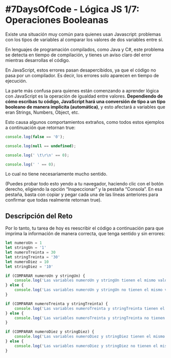 # #7DaysOfCode - Lógica JS 1/7: Operaciones Booleanas

Existe una situación muy común para quienes usan Javascript: problemas con los tipos de variables al comparar los valores de dos variables entre sí.

En lenguajes de programación compilados, como Java y C#, este problema se detecta en tiempo de compilación, y tienes un aviso claro del error mientras desarrollas el código.

En JavaScript, estos errores pasan desapercibidos, ya que el código no pasa por un compilador. Es decir, los errores solo aparecen en tiempo de ejecución.

La parte más confusa para quienes están comenzando a aprender lógica con JavaScript es la operación de igualdad entre valores. **Dependiendo de cómo escribas tu código, JavaScript hará una conversión de tipo a un tipo booleano de manera implícita (automática)**, y esto afectará a variables que eran Strings, Numbers, Object, etc.

Esto causa algunos comportamientos extraños, como todos estos ejemplos a continuación que retornan true:

```js
console.log(false == '0');

console.log(null == undefined);

console.log(' \t\r\n' == 0);

console.log(' ' == 0);
```

Lo cual no tiene necesariamente mucho sentido.

(Puedes probar todo esto yendo a tu navegador, haciendo clic con el botón derecho, eligiendo la opción “Inspeccionar” y la pestaña “Consola”. En esa pestaña, basta con copiar y pegar cada una de las líneas anteriores para confirmar que todas realmente retornan true).

## Descripción del Reto

Por lo tanto, tu tarea de hoy es reescribir el código a continuación para que imprima la información de manera correcta, que tenga sentido y sin errores:

```js
let numeroUn = 1
let stringUn = '1'
let numeroTreinta = 30
let stringTreinta = '30'
let numeroDiez = 10
let stringDiez = '10'

if (COMPARAR numeroUn y stringUn) {
    console.log('Las variables numeroUn y stringUn tienen el mismo valor, pero tipos diferentes')
} else {
    console.log('Las variables numeroUn y stringUn no tienen el mismo valor')
}

if (COMPARAR numeroTreinta y stringTreinta) {
    console.log('Las variables numeroTreinta y stringTreinta tienen el mismo valor y el mismo tipo')
} else {
    console.log('Las variables numeroTreinta y stringTreinta no tienen el mismo tipo')
}

if (COMPARAR numeroDiez y stringDiez) {
    console.log('Las variables numeroDiez y stringDiez tienen el mismo valor, pero tipos diferentes')
} else {
    console.log('Las variables numeroDiez y stringDiez no tienen el mismo valor')
}
```
